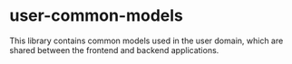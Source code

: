 # user-common-models

This library contains common models used in the user domain, which are shared between the frontend and
backend applications.
